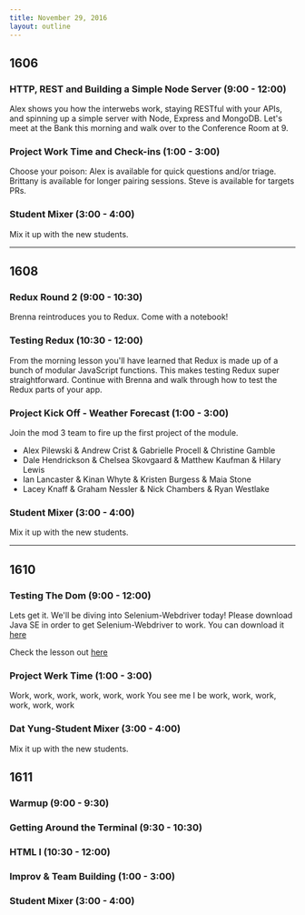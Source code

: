 ```yaml
---
title: November 29, 2016
layout: outline
---
```


## 1606

### HTTP, REST and Building a Simple Node Server (9:00 - 12:00)

Alex shows you how the interwebs work, staying RESTful with your APIs, and spinning up a simple server with Node, Express and MongoDB. Let's meet at the Bank this morning and walk over to the Conference Room at 9.

### Project Work Time and Check-ins (1:00 - 3:00)

Choose your poison: Alex is available for quick questions and/or triage. Brittany is available for longer pairing sessions. Steve is available for targets PRs.

### Student Mixer (3:00 - 4:00)

Mix it up with the new students.

***

## 1608

### Redux Round 2 (9:00 - 10:30)

Brenna reintroduces you to Redux. Come with a notebook!

### Testing Redux (10:30 - 12:00)

From the morning lesson you'll have learned that Redux is made up of a bunch of modular JavaScript functions. This makes testing Redux super straightforward. Continue with Brenna and walk through how to test the Redux parts of your app.

### Project Kick Off - Weather Forecast (1:00 - 3:00)

Join the mod 3 team to fire up the first project of the module.

* Alex Pilewski & Andrew Crist & Gabrielle Procell & Christine Gamble
* Dale Hendrickson & Chelsea Skovgaard & Matthew Kaufman & Hilary Lewis
* Ian Lancaster & Kinan Whyte & Kristen Burgess & Maia Stone
* Lacey Knaff & Graham Nessler & Nick Chambers & Ryan Westlake

### Student Mixer (3:00 - 4:00)

Mix it up with the new students.

***

## 1610

### Testing The Dom (9:00 - 12:00)

Lets get it. We'll be diving into Selenium-Webdriver today! Please download Java SE in order to get Selenium-Webdriver to work. You can download it [here](http://www.oracle.com/technetwork/java/javase/downloads/jdk8-downloads-2133151.html)

Check the lesson out [here](http://frontend.turing.io/lessons/automated-testing-with-selenium.html)

### Project Werk Time (1:00 - 3:00)

Work, work, work, work, work, work
You see me I be work, work, work, work, work, work

### Dat Yung-Student Mixer (3:00 - 4:00)

Mix it up with the new students.

## 1611

### Warmup (9:00 - 9:30)

### Getting Around the Terminal (9:30 - 10:30)

### HTML I (10:30 - 12:00)

### Improv & Team Building (1:00 - 3:00)

### Student Mixer (3:00 - 4:00)
